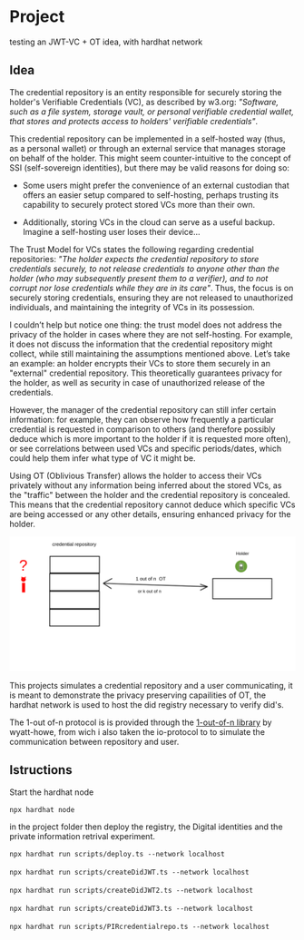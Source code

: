 # Project

testing an JWT-VC + OT idea, with hardhat network

## Idea 
The credential repository is an entity responsible for securely storing the holder's Verifiable Credentials (VC), as described by w3.org: *"Software, such as a file system, storage vault, or personal verifiable credential wallet, that stores and protects access to holders' verifiable credentials"*.

This credential repository can be implemented in a self-hosted way (thus, as a personal wallet) or through an external service that manages storage on behalf of the holder. This might seem counter-intuitive to the concept of SSI (self-sovereign identities), but there may be valid reasons for doing so:

- Some users might prefer the convenience of an external custodian that offers an easier setup compared to self-hosting, perhaps trusting its capability to securely protect stored VCs more than their own.

- Additionally, storing VCs in the cloud can serve as a useful backup. Imagine a self-hosting user loses their device...

The Trust Model for VCs states the following regarding credential repositories: *"The holder expects the credential repository to store credentials securely, to not release credentials to anyone other than the holder (who may subsequently present them to a verifier), and to not corrupt nor lose credentials while they are in its care"*. Thus, the focus is on securely storing credentials, ensuring they are not released to unauthorized individuals, and maintaining the integrity of VCs in its possession.

I couldn’t help but notice one thing: the trust model does not address the privacy of the holder in cases where they are not self-hosting. For example, it does not discuss the information that the credential repository might collect, while still maintaining the assumptions mentioned above. Let’s take an example: an holder encrypts their VCs to store them securely in an "external" credential repository. This theoretically guarantees privacy for the holder, as well as security in case of unauthorized release of the credentials. 

However, the manager of the credential repository can still infer certain information: for example, they can observe how frequently a particular credential is requested in comparison to others (and therefore possibly deduce which is more important to the holder if it is requested more often), or see correlations between used VCs and specific periods/dates, which could help them infer what type of VC it might be.

Using OT (Oblivious Transfer) allows the holder to access their VCs privately without any information being inferred about the stored VCs, as the "traffic" between the holder and the credential repository is concealed. This means that the credential repository cannot deduce which specific VCs are being accessed or any other details, ensuring enhanced privacy for the holder.

![cred repo schema](./schema%20credential%20repository.png)

This projects simulates a credential repository and a user communicating, it is meant to demonstrate the privacy preserving capailities of OT, the hardhat network is used to host the did registry necessary to verify did's.

The 1-out of-n protocol is is provided through the [1-out-of-n library](https://github.com/wyatt-howe/1-out-of-n) by wyatt-howe, from wich i also taken the io-protocol to to simulate the communication between repository and user.

## Istructions
Start the hardhat node

    npx hardhat node

in the project folder then deploy the registry, the Digital identities and the private information retrival experiment.

    npx hardhat run scripts/deploy.ts --network localhost

    npx hardhat run scripts/createDidJWT.ts --network localhost

    npx hardhat run scripts/createDidJWT2.ts --network localhost

    npx hardhat run scripts/createDidJWT3.ts --network localhost

    npx hardhat run scripts/PIRcredentialrepo.ts --network localhost

